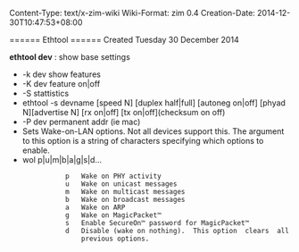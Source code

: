 Content-Type: text/x-zim-wiki
Wiki-Format: zim 0.4
Creation-Date: 2014-12-30T10:47:53+08:00

====== Ethtool ======
Created Tuesday 30 December 2014

**ethtool dev** : show base settings
- -k dev   show features
- -K dev feature on|off
- -S stattistics
- ethtool -s devname [speed N] [duplex half|full]  [autoneg on|off] [phyad  N][advertise N] [rx on|off] [tx on|off](checksum on off)
- -P dev permanent addr (ie mac)
-  Sets  Wake-on-LAN  options.   Not all devices support this.  The argument to this option is a string of characters specifying which options to enable.
-  wol p|u|m|b|a|g|s|d... 
```
			  p   Wake on PHY activity
			  u   Wake on unicast messages
			  m   Wake on multicast messages
			  b   Wake on broadcast messages
			  a   Wake on ARP
			  g   Wake on MagicPacket™
			  s   Enable SecureOn™ password for MagicPacket™
			  d   Disable (wake on nothing).  This option  clears  all
				  previous options.
```
